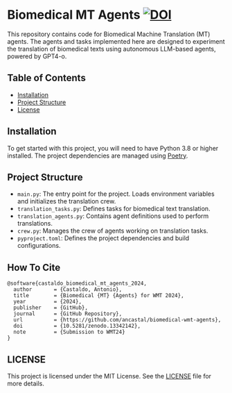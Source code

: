 # Biomedical MT Agents [![DOI](https://zenodo.org/badge/844520374.svg)](https://zenodo.org/doi/10.5281/zenodo.13342142)


This repository contains code for Biomedical Machine Translation (MT) agents. The agents and tasks implemented here are designed to experiment the translation of biomedical texts using autonomous LLM-based agents, powered by GPT4-o.

## Table of Contents

- [Installation](#installation)
- [Project Structure](#project-structure)
- [License](#license)

## Installation

To get started with this project, you will need to have Python 3.8 or higher installed. The project dependencies are managed using [Poetry](https://python-poetry.org/).

## Project Structure

- `main.py`: The entry point for the project. Loads environment variables and initializes the translation crew.
- `translation_tasks.py`: Defines tasks for biomedical text translation.
- `translation_agents.py`: Contains agent definitions used to perform translations.
- `crew.py`: Manages the crew of agents working on translation tasks.
- `pyproject.toml`: Defines the project dependencies and build configurations.

## How To Cite

```
@software{castaldo_biomedical_mt_agents_2024,
  author       = {Castaldo, Antonio},
  title        = {Biomedical {MT} {Agents} for WMT 2024},
  year         = {2024},
  publisher    = {GitHub},
  journal      = {GitHub Repository},
  url          = {https://github.com/ancastal/biomedical-wmt-agents},
  doi          = {10.5281/zenodo.13342142},
  note         = {Submission to WMT24}
}
```

## LICENSE

This project is licensed under the MIT License. See the [LICENSE](LICENSE) file for more details.
